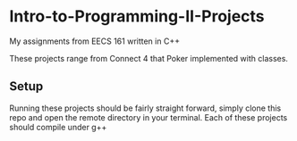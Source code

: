 # Intro-to-Programming-II-Projects
My assignments from EECS 161 written in C++

These projects range from Connect 4 that Poker implemented with classes.

## Setup

Running these projects should be fairly straight forward, simply clone this repo and open the remote directory in your terminal.
Each of these projects should compile under g++
